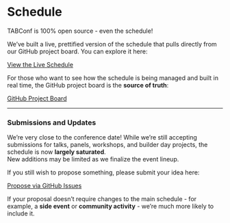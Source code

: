 # Schedule

TABConf is 100% open source - even the schedule!  

We’ve built a live, prettified version of the schedule that pulls directly from our GitHub project board. You can explore it here:  

<a target="_blank" href="https://schedule.tabconf.com/" class="button button1 button4">View the Live Schedule</a>

For those who want to see how the schedule is being managed and built in real time, the GitHub project board is the **source of truth**:  

<a target="_blank" href="https://github.com/orgs/TABConf/projects/9" class="button button1 button4">GitHub Project Board</a>

---

### Submissions and Updates

We’re very close to the conference date! While we’re still accepting submissions for talks, panels, workshops, and builder day projects, the schedule is now **largely saturated**.  
New additions may be limited as we finalize the event lineup.

If you still wish to propose something, please submit your idea here:  

<a target="_blank" href="https://github.com/TABConf/7.tabconf.com/issues" class="button button1 button4">Propose via GitHub Issues</a>

If your proposal doesn’t require changes to the main schedule - for example, a **side event** or **community activity** - we’re much more likely to include it.
